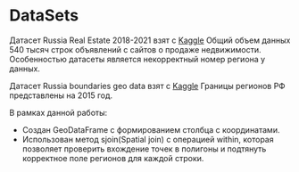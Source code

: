 # DataSets

Датасет Russia Real Estate 2018-2021 взят с [Kaggle](https://www.kaggle.com/datasets/mrdaniilak/russia-real-estate-20182021) 
Общий объем данных 540 тысяч строк объявлений с сайтов о продаже недвижимости. Особенностью датасеты является некорректный номер региона у данных.

Датасет Russia boundaries geo data взят с [Kaggle](https://www.kaggle.com/datasets/kapral42/russia-geo-data/data) 
Границы регионов РФ представлены на 2015 год.

В рамках данной работы:
- Создан GeoDataFrame с формированием столбца с координатами.
- Использован метод sjoin(Spatial join) с операцией within, которая позволяет проверить вхождение точек в полигоны и подтянуть корректное поле регионов для каждой строки.
